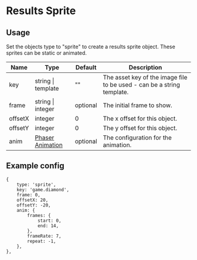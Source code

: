 # Results Sprite

## Usage

Set the objects type to "sprite" to create a results sprite object. These sprites can be static or animated.

| Name | Type | Default | Description |
|------|------|----------|-------------|
| key | string \| template | "" | The asset key of the image file to be used - can be a string template. |
| frame | string \| integer | optional | The initial frame to show. |
| offsetX | integer | 0 | The x offset for this object. |
| offsetY | integer | 0 | The y offset for this object. |
| anim | [Phaser Animation](https://photonstorm.github.io/phaser3-docs/Phaser.Types.Animations.html#.Animation) | optional | The configuration for the animation. |

## Example config

```json5
{
    type: 'sprite',
    key: 'game.diamond',
    frame: 0,
    offsetX: 20,
    offsetY: -20,
    anim: {
        frames: {
            start: 0,
            end: 14,
        },
        frameRate: 7,
        repeat: -1,
    },
},
```